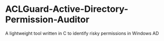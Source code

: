 # ACLGuard-Active-Directory-Permission-Auditor
A lightweight tool written in C to identify risky permissions in Windows AD
